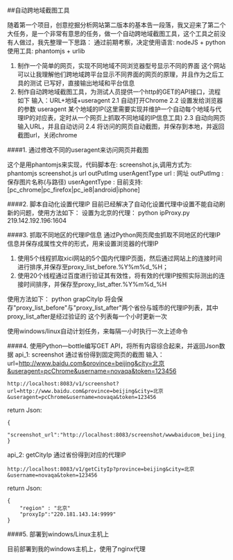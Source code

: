 ##自动跨地域截图工具

随着第一个项目，创意挖掘分析网站第二版本的基本告一段落，我又迎来了第二个大任务，是一个非常有意思的任务，做一个自动跨地域截图工具，这个工具之前没有人做过，我先整理一下思路：
通过前期考察，决定使用语言: nodeJS + python  使用工具: phantomjs + urlib

1. 制作一个简单的网页，实现不同地域不同浏览器型号显示不同的界面
这个网站可以让我理解他们跨地域跨平台显示不同界面的网页的原理，并且作为之后工具的测试
已写好，直接输出地域和平台信息
2. 制作自动跨地域截图工具，为测试人员提供一个http的GET的API接口，流程如下
输入：URL+地域+useragent
2.1 自动打开Chrome
2.2 设置发给浏览器的参数 useragent 某个地域的IP(这里需要实现并维护一个自动每个地域与代理IP的对应表，定时从一个网页上抓取不同地域的IP信息工具)
2.3 自动向网页输入URL，并且自动访问
2.4 将访问的网页自动截图，并保存到本地，并返回截图url，关闭chrome

####1. 通过修改不同的useragent来访问网页并截图

这个是用phantomjs来实现，代码脚本在: screenshot.js,调用方式为:	
	phantomjs screenshot.js url outPutImg userAgentType
 url : 网址
 outPutImg : 保存图片名称(与路径)
 userAgentType : 目前支持: [pc_chrome|pc_firefox|pc_ie8|android|iphone]

####2. 脚本自动化设置代理IP
目前已经解决了自动化设置代理中设置不能自动刷新的问题，使用方法如下：
设置为北京的代理：
	python ipProxy.py 219.142.192.196:1604

####3. 抓取不同地区的代理IP信息
通过Python网页爬虫抓取不同地区的代理IP信息并保存成属性文件的形式，用来设置浏览器的代理IP
1.  使用5个线程抓取xici网站的5个国内代理IP页面，然后通过网站上的连接时间进行排序,并保存至proxy_list_before.%Y%m%d_%H；
2. 使用20个线程通过百度进行验证其有效性，将有效的代理IP按照实际测出的连接时间排序，并保存至proxy_list_after.%Y%m%d_%H

使用方法如下：
	python grapCityIp
将会保存"proxy_list_before"与"proxy_list_after"两个省份与城市的代理IP列表，其中proxy_list_after是经过验证的
这个列表每一个小时更新一次

使用windows/linux自动计划任务，来每隔一小时执行一次上述命令

####4. 使用Python—bottle编写GET API，将所有内容综合起来，并返回Json数据
api_1: screenshot 通过省份得到固定网页的截图 输入：url=http://www.baidu.com&province=beijing&city=北京&useragent=pcChrome&username=novaqa&token=123456

	http://localhost:8083/v1/screenshot?url=http://www.baidu.com&province=beijing&city=北京&useragent=pcChrome&username=novaqa&token=123456

return Json:

	{
	  "screenshot_url":"http://localhost:8083/screenshot/wwwbaiducom_beijing_pcChrome_201507221032.png"
	}

api_2: getCityIp 通过省份得到对应的代理IP

	http://localhost:8083/v1/getCityIp?province=beijing&city=北京&username=novaqa&token=123456

return Json:

	{
		"region" : "北京"
	    "proxyIp":"220.181.143.14:9999"
	}

####5. 部署到windows/Linux主机上

目前部署到我的windows主机上，使用了nginx代理